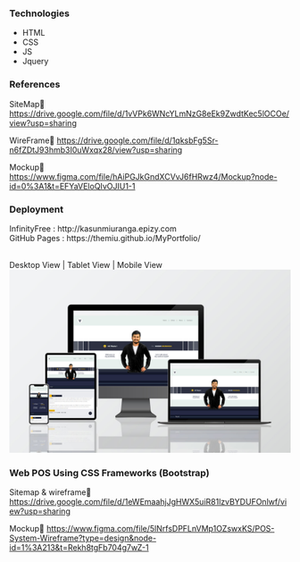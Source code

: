 <h3>Technologies</h3>

<ul>
  <li>HTML</li>
  <li>CSS</li>
  <li>JS</li>
  <li>Jquery</li>
</ul>
<h3>References</h3>

SiteMap🔗
https://drive.google.com/file/d/1vVPk6WNcYLmNzG8eEk9ZwdtKec5lOCOe/view?usp=sharing

WireFrame🔗
https://drive.google.com/file/d/1qksbFg5Sr-n6fZDtJ93hmb3I0uWxqx28/view?usp=sharing

Mockup🔗
https://www.figma.com/file/hAiPGJkGndXCVvJ6fHRwz4/Mockup?node-id=0%3A1&t=EFYaVEloQIvOJIU1-1

<h3>Deployment</h3>
InfinityFree : http://kasunmiuranga.epizy.com <br>
GitHub Pages : https://themiu.github.io/MyPortfolio/ <br>

<br>
 
Desktop View | Tablet View | Mobile View
![](responsive.jpg)

<h3> Web POS Using CSS Frameworks (Bootstrap)</h3>

Sitemap & wireframe🔗
https://drive.google.com/file/d/1eWEmaahjJgHWX5uiR81lzvBYDUFOnlwf/view?usp=sharing

Mockup🔗
https://www.figma.com/file/5lNrfsDPFLnVMp1OZswxKS/POS-System-Wireframe?type=design&node-id=1%3A213&t=Rekh8tgFb704g7wZ-1


